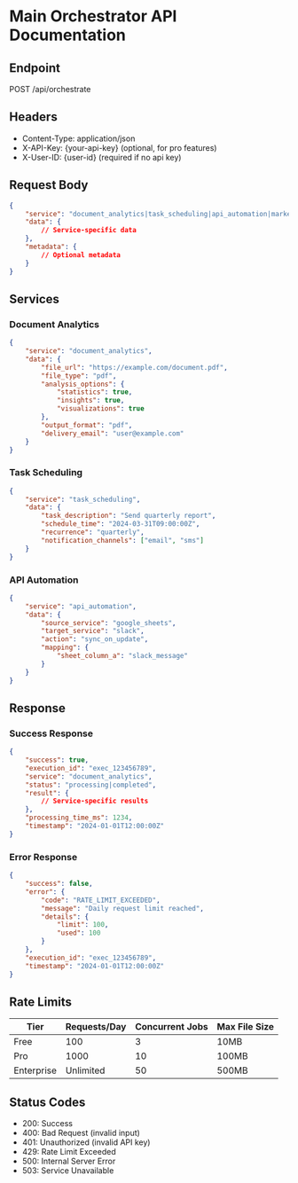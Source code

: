 # Main Orchestrator API Documentation

## Endpoint
POST /api/orchestrate

## Headers
- Content-Type: application/json
- X-API-Key: {your-api-key} (optional, for pro features)
- X-User-ID: {user-id} (required if no api key)

## Request Body
```json
{
    "service": "document_analytics|task_scheduling|api_automation|marketing_automation|data_transformation",
    "data": {
        // Service-specific data
    },
    "metadata": {
        // Optional metadata
    }
}
```

## Services

### Document Analytics
```json
{
    "service": "document_analytics",
    "data": {
        "file_url": "https://example.com/document.pdf",
        "file_type": "pdf",
        "analysis_options": {
            "statistics": true,
            "insights": true,
            "visualizations": true
        },
        "output_format": "pdf",
        "delivery_email": "user@example.com"
    }
}
```

### Task Scheduling
```json
{
    "service": "task_scheduling",
    "data": {
        "task_description": "Send quarterly report",
        "schedule_time": "2024-03-31T09:00:00Z",
        "recurrence": "quarterly",
        "notification_channels": ["email", "sms"]
    }
}
```

### API Automation
```json
{
    "service": "api_automation",
    "data": {
        "source_service": "google_sheets",
        "target_service": "slack",
        "action": "sync_on_update",
        "mapping": {
            "sheet_column_a": "slack_message"
        }
    }
}
```

## Response

### Success Response
```json
{
    "success": true,
    "execution_id": "exec_123456789",
    "service": "document_analytics",
    "status": "processing|completed",
    "result": {
        // Service-specific results
    },
    "processing_time_ms": 1234,
    "timestamp": "2024-01-01T12:00:00Z"
}
```

### Error Response
```json
{
    "success": false,
    "error": {
        "code": "RATE_LIMIT_EXCEEDED",
        "message": "Daily request limit reached",
        "details": {
            "limit": 100,
            "used": 100
        }
    },
    "execution_id": "exec_123456789",
    "timestamp": "2024-01-01T12:00:00Z"
}
```

## Rate Limits

| Tier | Requests/Day | Concurrent Jobs | Max File Size |
|------|-------------|-----------------|---------------|
| Free | 100 | 3 | 10MB |
| Pro | 1000 | 10 | 100MB |
| Enterprise | Unlimited | 50 | 500MB |

## Status Codes

- 200: Success
- 400: Bad Request (invalid input)
- 401: Unauthorized (invalid API key)
- 429: Rate Limit Exceeded
- 500: Internal Server Error
- 503: Service Unavailable
